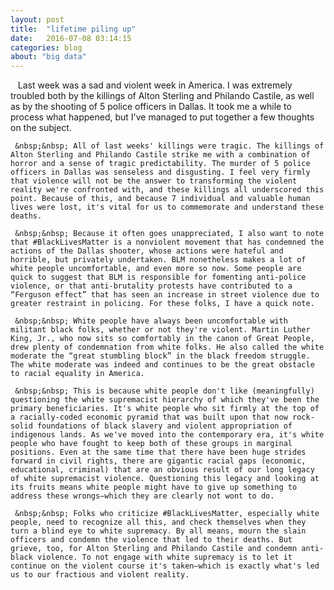 ```yaml
---
layout: post
title:  "lifetime piling up"
date:   2016-07-08 03:14:15
categories: blog
about: "big data"
---
```



 &nbsp;&nbsp; Last week was a sad and violent week in America. I was extremely troubled both by the killings of Alton Sterling and Philando Castile, as well as by the shooting of 5 police officers in Dallas. It took me a while to process what happened, but I've managed to put together a few thoughts on the subject.

	 &nbsp;&nbsp; All of last weeks' killings were tragic. The killings of Alton Sterling and Philando Castile strike me with a combination of horror and a sense of tragic predictability. The murder of 5 police officers in Dallas was senseless and disgusting. I feel very firmly that violence will not be the answer to transforming the violent reality we're confronted with, and these killings all underscored this point. Because of this, and because 7 individual and valuable human lives were lost, it's vital for us to commemorate and understand these deaths.
  
	 &nbsp;&nbsp; Because it often goes unappreciated, I also want to note that #BlackLivesMatter is a nonviolent movement that has condemned the actions of the Dallas shooter, whose actions were hateful and horrible, but privately undertaken. BLM nonetheless makes a lot of white people uncomfortable, and even more so now. Some people are quick to suggest that BLM is responsible for fomenting anti-police violence, or that anti-brutality protests have contributed to a “Ferguson effect” that has seen an increase in street violence due to greater restraint in policing. For these folks, I have a quick note.

	 &nbsp;&nbsp; White people have always been uncomfortable with militant black folks, whether or not they're violent. Martin Luther King, Jr., who now sits so comfortably in the canon of Great People, drew plenty of condemnation from white folks. He also called the white moderate the “great stumbling block” in the black freedom struggle. The white moderate was indeed and continues to be the great obstacle to racial equality in America.

	 &nbsp;&nbsp; This is because white people don't like (meaningfully) questioning the white supremacist hierarchy of which they've been the primary beneficiaries. It's white people who sit firmly at the top of a racially-coded economic pyramid that was built upon that now rock-solid foundations of black slavery and violent appropriation of indigenous lands. As we've moved into the contemporary era, it's white people who have fought to keep both of these groups in marginal positions. Even at the same time that there have been huge strides forward in civil rights, there are gigantic racial gaps (economic, educational, criminal) that are an obvious result of our long legacy of white supremacist violence. Questioning this legacy and looking at its fruits means white people might have to give up something to address these wrongs—which they are clearly not wont to do.

	 &nbsp;&nbsp; Folks who criticize #BlackLivesMatter, especially white people, need to recognize all this, and check themselves when they turn a blind eye to white supremacy. By all means, mourn the slain officers and condemn the violence that led to their deaths. But grieve, too, for Alton Sterling and Philando Castile and condemn anti-black violence. To not engage with white supremacy is to let it continue on the violent course it's taken—which is exactly what's led us to our fractious and violent reality.
